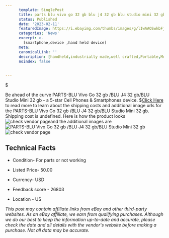 ```yaml
---
      template: SinglePost
      title: parts blu vivo go 32 gb blu j4 32 gb blu studio mini 32 gb
      status: Published
      date: '2023-02-11'
      featuredImage: https://i.ebayimg.com/thumbs/images/g/lIwAAOSwkbFjtJ99/s-l225.jpg
      categories: 'News'
      excerpt: >-
        [smartphone,device ,hand held device]
      meta:
      canonicalLink: ''
      description: [handheld,industrially made,well crafted,Portable,Mobile,Compact,Convenient,Lightweight,Maneuverable,Man-portable,Miniature,Carriable,Hand-held,Light,Holdable,Transportable,Mobile device,Pocket-sized,On-the-go,Wireless,Cordless,Compact size,Convenient size, smartphone,device ,hand held device]
      noindex: false
      
        
---
```

$

Be ahead of the curve PARTS-BLU Vivo Go 32 gb /BLU J4 32 gb/BLU Studio Mini 32 gb - a 5-star Cell Phones & Smartphones device.
$[Click Here](https://www.ebay.com/itm/304759423195?hash=item46f513c0db%3Ag%3AlIwAAOSwkbFjtJ99&mkevt=1&mkcid=1&mkrid=711-53200-19255-0&campid=%253CePNCampaignId%253E&customid=%253CreferenceId%253E&toolid=10049) to read more to learn about the shipping costs and additional image urls for the PARTS-BLU Vivo Go 32 gb /BLU J4 32 gb/BLU Studio Mini 32 gb. Shipping cost is undefined. Here is how the product looks ![check vendor page](https://i.ebayimg.com/thumbs/images/g/lIwAAOSwkbFjtJ99/s-l225.jpg)and the additional images are![PARTS-BLU Vivo Go 32 gb /BLU J4 32 gb/BLU Studio Mini 32 gb](https://i.ebayimg.com/images/g/lIwAAOSwkbFjtJ99/s-l1600.jpg)![check vendor page](https://origin-galleryplus.ebayimg.com/ws/web/304759423195_2_0_1/225x225.jpg,https://origin-galleryplus.ebayimg.com/ws/web/304759423195_3_0_1/225x225.jpg,https://origin-galleryplus.ebayimg.com/ws/web/304759423195_4_0_1/225x225.jpg,https://origin-galleryplus.ebayimg.com/ws/web/304759423195_5_0_1/225x225.jpg,https://origin-galleryplus.ebayimg.com/ws/web/304759423195_6_0_1/225x225.jpg,https://origin-galleryplus.ebayimg.com/ws/web/304759423195_7_0_1/225x225.jpg,https://origin-galleryplus.ebayimg.com/ws/web/304759423195_8_0_1/225x225.jpg)



 ## Technical Facts 



     
      

 - Condition- For parts or not working 


      

 - Listed Price- 50.00 


      

 - Currency- USD 


      

 - Feedback score - 26803 


      

 - Location - US 


      
      

 *_This post may contain affiliate links from eBay and other third-party websites. As an eBay affiliate, we earn from qualifying purchases. Although we do our best to keep the information up-to-date and accurate, please check the date and all details with the vendor's website before making a purchase. Not all data may be accurate._*






